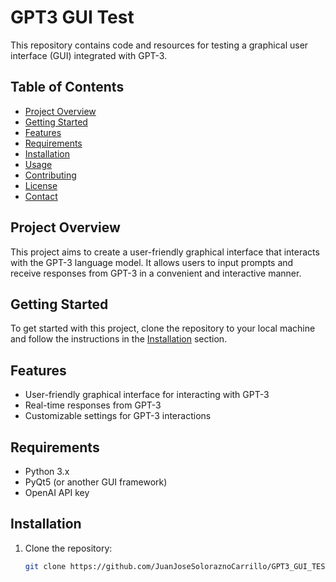 # GPT3 GUI Test
This repository contains code and resources for testing a graphical user interface (GUI) integrated with GPT-3.
## Table of Contents
- [Project Overview](#project-overview)
- [Getting Started](#getting-started)
- [Features](#features)
- [Requirements](#requirements)
- [Installation](#installation)
- [Usage](#usage)
- [Contributing](#contributing)
- [License](#license)
- [Contact](#contact)

## Project Overview

This project aims to create a user-friendly graphical interface that interacts with the GPT-3 language model. It allows users to input prompts and receive responses from GPT-3 in a convenient and interactive manner.

## Getting Started

To get started with this project, clone the repository to your local machine and follow the instructions in the [Installation](#installation) section.

## Features

- User-friendly graphical interface for interacting with GPT-3
- Real-time responses from GPT-3
- Customizable settings for GPT-3 interactions

## Requirements

- Python 3.x
- PyQt5 (or another GUI framework)
- OpenAI API key

## Installation

1. Clone the repository:
   ```bash
   git clone https://github.com/JuanJoseSoloraznoCarrillo/GPT3_GUI_TEST.git
